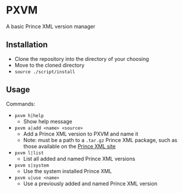 # PXVM
A basic Prince XML version manager

## Installation
- Clone the repository into the directory of your choosing
- Move to the cloned directory
- `source ./script/install`

## Usage
Commands:
- `pxvm h|help`
  - Show help message
- `pxvm a|add <name> <source>`
  - Add a Prince XML version to PXVM and name it <name>
  - Note: <source> must be a path to a `.tar.gz` Prince XML package, such as those available on the [Prince XML site](https://www.princexml.com/download/)
- `pxvm l|list`
  - List all added and named Prince XML versions
- `pxvm s|system`
  - Use the system installed Prince XML
- `pxvm u|use <name>`
  - Use a previously added and named Prince XML version

